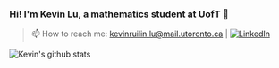 ### Hi! I'm Kevin Lu, a mathematics student at UofT 👋

> 📫 How to reach me: kevinruilin.lu@mail.utoronto.ca | [![LinkedIn](https://img.shields.io/badge/LinkedIn-%230077B5.svg?logo=linkedin&logoColor=white)](https://www.linkedin.com/in/kevinruilinlu/) 

![Kevin's github stats](https://github-readme-stats.vercel.app/api?username=KevinLu26)
